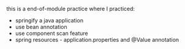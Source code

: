 this is a end-of-module practice where I practiced:
- springify a java application
- use bean annotation 
- use component scan feature
- spring resources - application.properties and @Value annotation